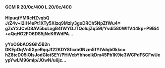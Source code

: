 #### GCM R 20/0c/400 L 20/0c/400
**HIpuqtYMRcHZvqbQ**<br/>**JrZ4v+l2lH4sPt1XTy5XIzq9Mziy3goDRCh5NpZfWu4=**<br/>**gZcY2JCvD8AV5buLxgB4fWYDJTQoIujZq59I/Yvdi580WlfV44kp+P9Bi4+aQqHG2FO6DS5jNcK6WdPA...**<br/><br/>
**yYxOGbAOSGih5B2n**<br/>**DKEpOqVn5XyeRqqJf22KDY8fcxb0Nzm5fYtVdqb0kkc=**<br/>**hZ8tcD05iOlsJodGIotSEY/PHiVcbYhhoelkDm45Pb1K9ie3WCPdFSCFwUeypYwLM96mIp/JOwN/u6jz...**